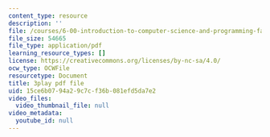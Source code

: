 ```yaml
---
content_type: resource
description: ''
file: /courses/6-00-introduction-to-computer-science-and-programming-fall-2008/15ce6b0794a29c7cf36b081efd5da7e2_2q--tAPkVXI.pdf
file_size: 54665
file_type: application/pdf
learning_resource_types: []
license: https://creativecommons.org/licenses/by-nc-sa/4.0/
ocw_type: OCWFile
resourcetype: Document
title: 3play pdf file
uid: 15ce6b07-94a2-9c7c-f36b-081efd5da7e2
video_files:
  video_thumbnail_file: null
video_metadata:
  youtube_id: null
---
```

